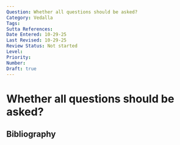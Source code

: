 ```yaml
---
Question: Whether all questions should be asked?
Category: Vedalla
Tags: 
Sutta References: 
Date Entered: 10-29-25
Last Revised: 10-29-25
Review Status: Not started
Level: 
Priority: 
Number: 
Draft: true
---
```


# Whether all questions should be asked?

## Bibliography

<!-- 

Notes:



-->